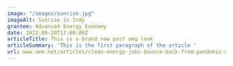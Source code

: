 ```yaml
---
image: "/images/sunrise.jpg"
imageAlt: Sunrise in Indy
grantee: Advanced Energy Economy
date: 2022-09-20T17:00:00Z
articleTitle: This is a brand new post omg look
articleSummary: 'This is the first paragraph of the article '
url: www.aee.net/articles/clean-energy-jobs-bounce-back-from-pandemic-dip-poised-to-soar-with-new-federal-investments
---
```

